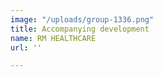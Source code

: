 ```yaml
---
image: "/uploads/group-1336.png"
title: Accompanying development
name: RM HEALTHCARE
url: ''

---
```


